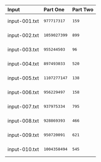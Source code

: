 | Input | Part One | Part Two |
|:---|:---|:---|
|input-001.txt|<pre>977717317</pre>|<pre>159</pre>|
|input-002.txt|<pre>1059027399</pre>|<pre>899</pre>|
|input-003.txt|<pre>955244503</pre>|<pre>96</pre>|
|input-004.txt|<pre>897493033</pre>|<pre>520</pre>|
|input-005.txt|<pre>1107277147</pre>|<pre>138</pre>|
|input-006.txt|<pre>956229497</pre>|<pre>158</pre>|
|input-007.txt|<pre>937975334</pre>|<pre>795</pre>|
|input-008.txt|<pre>928869393</pre>|<pre>466</pre>|
|input-009.txt|<pre>950720091</pre>|<pre>621</pre>|
|input-010.txt|<pre>1004358494</pre>|<pre>545</pre>|